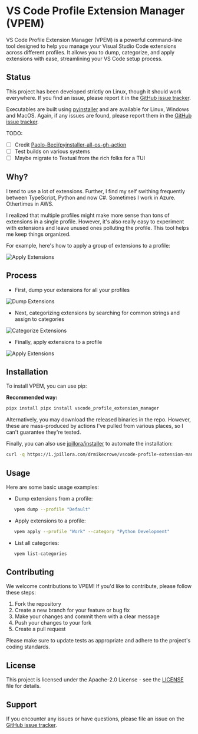 # VS Code Profile Extension Manager (VPEM)

VS Code Profile Extension Manager (VPEM) is a powerful command-line tool designed to help you manage your Visual Studio Code extensions across different profiles. It allows you to dump, categorize, and apply extensions with ease, streamlining your VS Code setup process.

## Status

This project has been developed strictly on Linux, though it should work everywhere.  If you find an issue, please report it in the [GitHub issue tracker](https://github.com/drmikecrowe/vscode-profile-extension-manager/issues).

Executables are built using [pyinstaller](https://github.com/pyinstaller/pyinstaller) and are available for Linux, Windows and MacOS.  Again, if any issues are found, please report them in the [GitHub issue tracker](https://github.com/drmikecrowe/vscode-profile-extension-manager/issues).

TODO:

- [ ]  Credit [Paolo-Beci/pyinstaller-all-os-gh-action](https://github.com/Paolo-Beci/pyinstaller-all-os-gh-action)
- [ ]  Test builds on various systems
- [ ]  Maybe migrate to Textual from the rich folks for a TUI

## Why?

I tend to use a lot of extensions.  Further, I find my self swithing frequently between TypeScript, Python and now C#.  Sometimes I work in Azure.  Othertimes in AWS.

I realized that multiple profiles might make more sense than tons of extensions in a single profile.  However, it's also really easy to experiment with extensions and leave unused ones polluting the profile.  This tool helps me keep things organized.

For example, here's how to apply a group of extensions to a profile:

![Apply Extensions](/assets/images/2024/10/VPEM-apply-example.png)

## Process

- First, dump your extensions for all your profiles

![Dump Extensions](/assets/images/2024/10/VPEM-dump.gif)

- Next, categorizing extensions by searching for common strings and assign to categories

![Categorize Extensions](/assets/images/2024/10/VPEM-categorize.gif)

- Finally, apply extensions to a profile

![Apply Extensions](/assets/images/2024/10/VPEM-apply.gif)

## Installation

To install VPEM, you can use pip:

**Recommended way:**

```sh
pipx install pipx install vscode_profile_extension_manager
```

Alternatively, you may download the released binaries in the repo.  However, these are mass-produced by actions I've pulled from various places, so I can't guarantee they're tested.

Finally, you can also use [jpillora/installer](https://github.com/jpillora/installer) to automate the installation:

```sh
curl -q https://i.jpillora.com/drmikecrowe/vscode-profile-extension-manager! | sh
```

## Usage

Here are some basic usage examples:

- Dump extensions from a profile:

```sh
   vpem dump --profile "Default"
```

- Apply extensions to a profile:

```sh
   vpem apply --profile "Work" --category "Python Development"
```

- List all categories:

```sh
   vpem list-categories
```

## Contributing

We welcome contributions to VPEM! If you'd like to contribute, please follow these steps:

1. Fork the repository
2. Create a new branch for your feature or bug fix
3. Make your changes and commit them with a clear message
4. Push your changes to your fork
5. Create a pull request

Please make sure to update tests as appropriate and adhere to the project's coding standards.

## License

This project is licensed under the Apache-2.0 License - see the [LICENSE](LICENSE.md) file for details.

## Support

If you encounter any issues or have questions, please file an issue on the [GitHub issue tracker](https://github.com/drmikecrowe/vscode-profile-extension-manager/issues).
